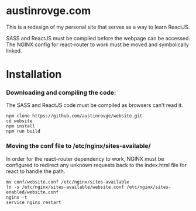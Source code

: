 # austinrovge.com
This is a redesign of my personal site that serves as a way to learn ReactJS.

SASS and ReactJS must be compiled before the webpage can be accessed.  
The NGINX config for react-router to work must be moved and symbolically linked.

# Installation
### Downloading and compiling the code:  
The SASS and ReactJS code must be compiled as browsers can't read it.  

`npm clone https://github.com/austinrovge/website.git`  
`cd website`  
`npm install`  
`npm run build`  

### Moving the conf file to /etc/nginx/sites-available/  
In order for the react-router dependency to work, NGINX must be configured to redirect any unknown requests back to the index.html file for react to handle the path.  

`mv conf/website.conf /etc/nginx/sites-available`  
`ln -s /etc/nginx/sites-available/website.conf /etc/nginx/sites-enabled/website.conf`  
`nginx -t`  
`service nginx restart`